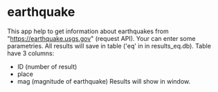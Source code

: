 # earthquake
This app help to get information about earthquakes from "https://earthquake.usgs.gov" (request API).
Your can enter some parametries.
All results will save in table ('eq' in in results_eq.db). Table have 3 columns:
  - ID (number of result)
  - place
  - mag (magnitude of earthquake)
Results will show in window.
